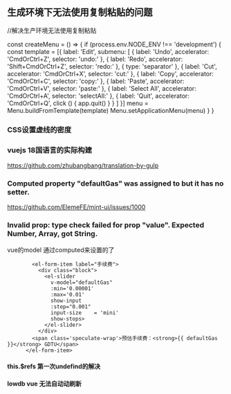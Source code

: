 ## 生成环境下无法使用复制粘贴的问题

//解决生产环境无法使用复制粘贴

const createMenu = () => {
    if (process.env.NODE_ENV !== 'development') {
      const template = [{
        label: 'Edit',
        submenu: [
          { label: 'Undo', accelerator: 'CmdOrCtrl+Z', selector: 'undo:' },
          { label: 'Redo', accelerator: 'Shift+CmdOrCtrl+Z', selector: 'redo:' },
          { type: 'separator' },
          { label: 'Cut', accelerator: 'CmdOrCtrl+X', selector: 'cut:' },
          { label: 'Copy', accelerator: 'CmdOrCtrl+C', selector: 'copy:' },
          { label: 'Paste', accelerator: 'CmdOrCtrl+V', selector: 'paste:' },
          { label: 'Select All', accelerator: 'CmdOrCtrl+A', selector: 'selectAll:' },
          {
            label: 'Quit',
            accelerator: 'CmdOrCtrl+Q',
            click () {
              app.quit()
            }
          }
        ]
      }]
      menu = Menu.buildFromTemplate(template)
      Menu.setApplicationMenu(menu)
    }
  }

  ### CSS设置虚线的密度

  ### vuejs  18国语言的实际构建

  https://github.com/zhubangbang/translation-by-gulp


  ###   Computed property "defaultGas" was assigned to but it has no setter.

  https://github.com/ElemeFE/mint-ui/issues/1000

  ###  Invalid prop: type check failed for prop "value". Expected Number, Array, got String.

vue的model 通过computed来设置的了

            <el-form-item label="手续费">
              <div class="block">
                <el-slider
                  v-model="defaultGas"
                  :min='0.00001'
                  :max='0.01'
                  show-input
                  :step="0.001"
                  input-size	= 'mini'
                  show-stops>
                </el-slider>
              </div>
            <span class='speculate-wrap'>预估手续费：<strong>{{ defaultGas }}</strong> GDTU</span>
          </el-form-item>

#### this.$refs 第一次undefind的解决


#### lowdb  vue 无法自动动刷新
